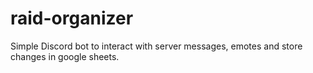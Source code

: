 # raid-organizer

Simple Discord bot to interact with server messages, emotes and store changes in google sheets.
